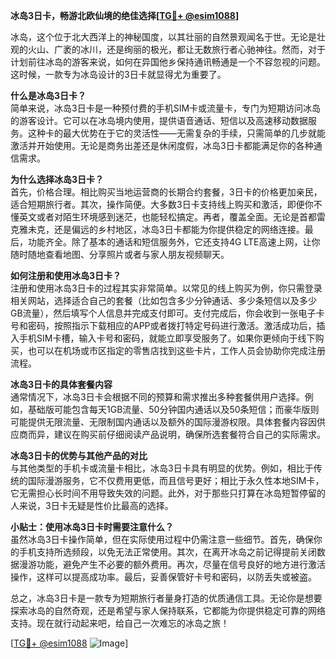 **冰岛3日卡，畅游北欧仙境的绝佳选择[[TG💪+ @esim1088](https://t.me/s/esim1088)]**

冰岛，这个位于北大西洋上的神秘国度，以其壮丽的自然景观闻名于世。无论是壮观的火山、广袤的冰川，还是绚丽的极光，都让无数旅行者心驰神往。然而，对于计划前往冰岛的游客来说，如何在异国他乡保持通讯畅通是一个不容忽视的问题。这时候，一款专为冰岛设计的3日卡就显得尤为重要了。

**什么是冰岛3日卡？**  
简单来说，冰岛3日卡是一种预付费的手机SIM卡或流量卡，专门为短期访问冰岛的游客设计。它可以在冰岛境内使用，提供语音通话、短信以及高速移动数据服务。这种卡的最大优势在于它的灵活性——无需复杂的手续，只需简单的几步就能激活并开始使用。无论是商务出差还是休闲度假，冰岛3日卡都能满足你的各种通信需求。

**为什么选择冰岛3日卡？**  
首先，价格合理。相比购买当地运营商的长期合约套餐，3日卡的价格更加亲民，适合短期旅行者。其次，操作简便。大多数3日卡支持线上购买和激活，即便你不懂英文或者对陌生环境感到迷茫，也能轻松搞定。再者，覆盖全面。无论是首都雷克雅未克，还是偏远的乡村地区，冰岛3日卡都能为你提供稳定的网络连接。最后，功能齐全。除了基本的通话和短信服务外，它还支持4G LTE高速上网，让你随时随地查看地图、分享照片或者与家人朋友视频聊天。

**如何注册和使用冰岛3日卡？**  
注册和使用冰岛3日卡的过程其实非常简单。以常见的线上购买为例，你只需登录相关网站，选择适合自己的套餐（比如包含多少分钟通话、多少条短信以及多少GB流量），然后填写个人信息并完成支付即可。支付完成后，你会收到一张电子卡号和密码，按照指示下载相应的APP或者拨打特定号码进行激活。激活成功后，插入手机SIM卡槽，输入卡号和密码，就能立即享受服务了。如果你更倾向于线下购买，也可以在机场或市区指定的零售店找到这些卡片，工作人员会协助你完成注册流程。

**冰岛3日卡的具体套餐内容**  
通常情况下，冰岛3日卡会根据不同的预算和需求推出多种套餐供用户选择。例如，基础版可能包含每天1GB流量、50分钟国内通话以及50条短信；而豪华版则可能提供无限流量、无限制国内通话以及额外的国际漫游权限。具体套餐内容因供应商而异，建议在购买前仔细阅读产品说明，确保所选套餐符合自己的实际需求。

**冰岛3日卡的优势与其他产品的对比**  
与其他类型的手机卡或流量卡相比，冰岛3日卡具有明显的优势。例如，相比于传统的国际漫游服务，它不仅费用更低，而且信号更好；相比于永久性本地SIM卡，它无需担心长时间不用导致失效的问题。此外，对于那些只打算在冰岛短暂停留的人来说，3日卡无疑是性价比最高的选择。

**小贴士：使用冰岛3日卡时需要注意什么？**  
虽然冰岛3日卡操作简单，但在实际使用过程中仍需注意一些细节。首先，确保你的手机支持所选频段，以免无法正常使用。其次，在离开冰岛之前记得提前关闭数据漫游功能，避免产生不必要的额外费用。再次，尽量在信号良好的地方进行激活操作，这样可以提高成功率。最后，妥善保管好卡号和密码，以防丢失或被盗。

总之，冰岛3日卡是一款专为短期旅行者量身打造的优质通信工具。无论你是想要探索冰岛的自然奇观，还是希望与家人保持联系，它都能为你提供稳定可靠的网络支持。现在就行动起来吧，给自己一次难忘的冰岛之旅！  

[[TG💪+ @esim1088](https://t.me/s/esim1088) ![Image](https://i.postimg.cc/4NQfJmqS/Snipaste-2025-05-13-00-14-12.png)]